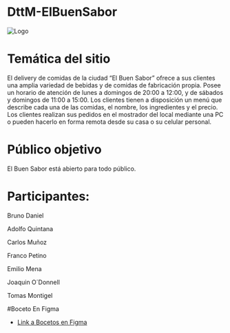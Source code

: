 # DttM-ElBuenSabor
![Logo](https://github.com/PLPBID/DttM-BuenSabor/assets/141865003/f3c6a953-22d5-4994-b9e0-78d166699b0a)


# Temática del sitio

El delivery de comidas de la ciudad “El Buen Sabor” ofrece a sus clientes una amplia variedad de bebidas y de comidas de fabricación propia. Posee un horario de atención de lunes a domingos de 20:00 a 12:00, y de sábados y domingos de 11:00 a 15:00. Los clientes tienen a disposición un menú que describe cada una de las comidas, el nombre, los ingredientes y el precio. Los clientes realizan sus pedidos en el mostrador del local mediante una PC o pueden hacerlo en forma remota desde su casa o su celular personal.

# Público objetivo

El Buen Sabor está abierto para todo público. 

# Participantes:

Bruno Daniel 

Adolfo Quintana

Carlos Muñoz

Franco Petino

Emilio Mena

Joaquin O´Donnell

Tomas Montigel

#Boceto En Figma
* [Link a Bocetos en Figma](https://www.figma.com/file/qRzcubPdIwyINsvTYLIDXl/El-buen-sabor?type=design&t=oMBrsvTIsjQb9i5w-6)

